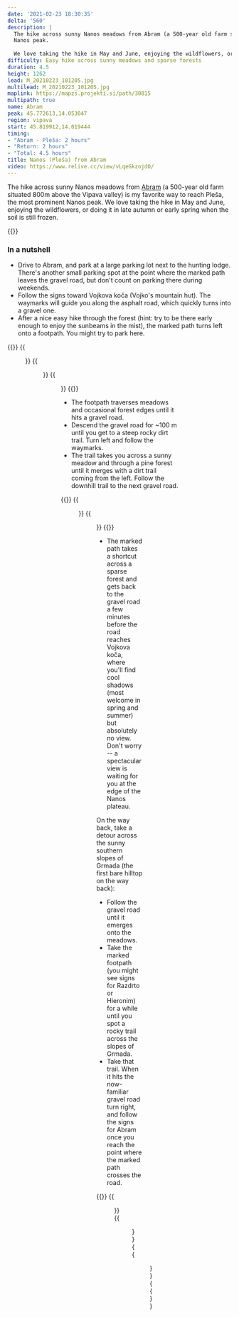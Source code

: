 ```yaml
---
date: '2021-02-23 18:30:35'
delta: '560'
description: |
  The hike across sunny Nanos meadows from Abram (a 500-year old farm situated 800m above the Vipava valley) is my favorite way to reach Pleša, the most prominent
  Nanos peak. 
  
  We love taking the hike in May and June, enjoying the wildflowers, or doing it in late autumn or early spring when the soil is still frozen.
difficulty: Easy hike across sunny meadows and sparse forests
duration: 4.5
height: 1262
lead: M_20210223_101205.jpg
multilead: M_20210223_101205.jpg
maplink: https://mapzs.projekti.si/path/30815
multipath: true
name: Abram
peak: 45.772613,14.053047
region: vipava
start: 45.819912,14.019444
timing:
- "Abram - Pleša: 2 hours"
- "Return: 2 hours"
- "Total: 4.5 hours"
title: Nanos (Pleša) from Abram
video: https://www.relive.cc/view/vLqeGkzojdO/
---
```

The hike across sunny Nanos meadows from [Abram](https://www.abram-si.com/ANG/page.html) (a 500-year old farm situated 800m above the Vipava valley) is my favorite way to reach Pleša, the most prominent Nanos peak. We love taking the hike in May and June, enjoying the wildflowers, or doing it in late autumn or early spring when the soil is still frozen.

{{<hike-details>}}

### In a nutshell

* Drive to Abram, and park at a large parking lot next to the hunting lodge. There's another small parking spot at the point where the marked path leaves the gravel road, but don't count on parking there during weekends.
* Follow the signs toward Vojkova koča (Vojko's mountain hut). The waymarks will guide you along the asphalt road, which quickly turns into a gravel one.
* After a nice easy hike through the forest (hint: try to be there early enough to enjoy the sunbeams in the mist), the marked path turns left onto a footpath. You might try to park here.

{{<gallery>}}
{{<figure src="M_20210223_085309.jpg">}}
{{<figure src="M_20210223_090427.jpg">}}
{{<figure src="M_20210223_091500.jpg">}}
{{</gallery>}}

* The footpath traverses meadows and occasional forest edges until it hits a gravel road. 
* Descend the gravel road for ~100 m until you get to a steep rocky dirt trail. Turn left and follow the waymarks.
* The trail takes you across a sunny meadow and through a pine forest until it merges with a dirt trail coming from the left. Follow the downhill trail to the next gravel road.

{{<gallery>}}
{{<figure src="M_20210223_095516.jpg">}}
{{<figure src="M_20210223_101205.jpg">}}
{{</gallery>}}

* The marked path takes a shortcut across a sparse forest and gets back to the gravel road a few minutes before the road reaches Vojkova koča, where you'll find cool shadows (most welcome in spring and summer) but absolutely no view. Don't worry -- a spectacular view is waiting for you at the edge of the Nanos plateau.

On the way back, take a detour across the sunny southern slopes of Grmada (the first bare hilltop on the way back):

* Follow the gravel road until it emerges onto the meadows.
* Take the marked footpath (you might see signs for Razdrto or Hieronim) for a while until you spot a rocky trail across the slopes of Grmada.
* Take that trail. When it hits the now-familiar gravel road turn right, and follow the signs for Abram once you reach the point where the marked path crosses the road.

{{<gallery>}}
{{<figure src="M_20210223_111955.jpg">}}
{{<figure src="M_20210223_112115.jpg">}}
{{<figure src="M_20210223_114438.jpg">}}
{{</gallery>}}
